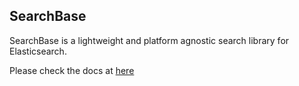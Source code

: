 ## SearchBase

SearchBase is a lightweight and platform agnostic search library for Elasticsearch.

Please check the docs at [here](https://docs.appbase.io/docs/reactivesearch/searchbase/overview/QuickStart/)
